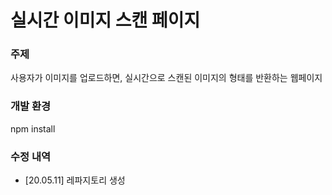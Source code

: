 # 실시간 이미지 스캔 페이지
### 주제
사용자가 이미지를 업로드하면, 실시간으로 스캔된 이미지의 형태를 반환하는 웹페이지


### 개발 환경
npm install

### 수정 내역
 * [20.05.11] 레파지토리 생성